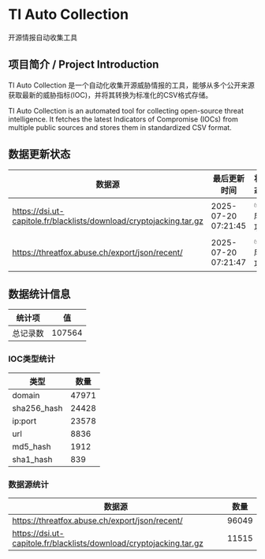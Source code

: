 # TI Auto Collection

 开源情报自动收集工具

## 项目简介 / Project Introduction

TI Auto Collection 是一个自动化收集开源威胁情报的工具，能够从多个公开来源获取最新的威胁指标(IOC)，并将其转换为标准化的CSV格式存储。

TI Auto Collection is an automated tool for collecting open-source threat intelligence. It fetches the latest Indicators of Compromise (IOCs) from multiple public sources and stores them in standardized CSV format.

## 数据更新状态

| 数据源 | 最后更新时间 | 状态 |
|--------|------------|------|
| https://dsi.ut-capitole.fr/blacklists/download/cryptojacking.tar.gz | 2025-07-20 07:21:45 | ✅ 成功 |
| https://threatfox.abuse.ch/export/json/recent/ | 2025-07-20 07:21:47 | ✅ 成功 |




















































































































## 数据统计信息

| 统计项 | 值 |
|--------|----|
| 总记录数 | 107564 |

### IOC类型统计

| 类型 | 数量 |
|------|------|
| domain | 47971 |
| sha256_hash | 24428 |
| ip:port | 23578 |
| url | 8836 |
| md5_hash | 1912 |
| sha1_hash | 839 |

### 数据源统计

| 数据源 | 数量 |
|--------|------|
| https://threatfox.abuse.ch/export/json/recent/ | 96049 |
| https://dsi.ut-capitole.fr/blacklists/download/cryptojacking.tar.gz | 11515 |
